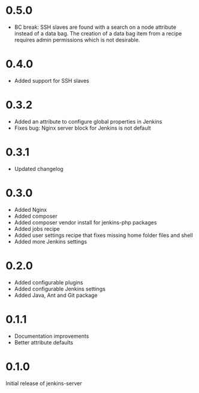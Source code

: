 # 0.5.0

- BC break: SSH slaves are found with a search on a node attribute instead of a data bag. The creation of a
  data bag item from a recipe requires admin permissions which is not desirable.

# 0.4.0

- Added support for SSH slaves

# 0.3.2

- Added an attribute to configure global properties in Jenkins
- Fixes bug: Nginx server block for Jenkins is not default

# 0.3.1

- Updated changelog

# 0.3.0

- Added Nginx
- Added composer
- Added composer vendor install for jenkins-php packages
- Added jobs recipe
- Added user settings recipe that fixes missing home folder files and shell 
- Added more Jenkins settings

# 0.2.0

- Added configurable plugins
- Added configurable Jenkins settings
- Added Java, Ant and Git package

# 0.1.1

- Documentation improvements
- Better attribute defaults

# 0.1.0

Initial release of jenkins-server

